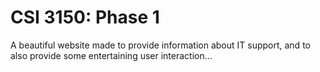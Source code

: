 # CSI 3150: Phase 1
A beautiful website made to provide information about IT support, and to also provide some entertaining user interaction...
